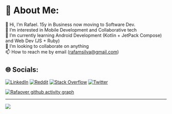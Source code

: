 # 💫 About Me:


👋 Hi, I’m Rafael. 15y in Business now moving to Software Dev.
<br>👀 I’m interested in Mobile Development and Collaborative tech
<br>🌱 I’m currently learning Android Development (Kotlin + JetPack Compose) and Web Dev (JS + Ruby) 
<br>💞️ I’m looking to collaborate on anything
<br>📫 How to reach me by email (rafamsilva@gmail.com)

## 🌐 Socials:
[![LinkedIn](https://img.shields.io/badge/LinkedIn-%230077B5.svg?logo=linkedin&logoColor=white)](https://linkedin.com/in/rafamsilva) [![Reddit](https://img.shields.io/badge/Reddit-%23FF4500.svg?logo=Reddit&logoColor=white)](https://reddit.com/user/rafaover) [![Stack Overflow](https://img.shields.io/badge/-Stackoverflow-FE7A16?logo=stack-overflow&logoColor=white)](https://stackoverflow.com/users/12152180) [![Twitter](https://img.shields.io/badge/Twitter-%231DA1F2.svg?logo=Twitter&logoColor=white)](https://twitter.com/rafamsilva) 

[![Rafaover github activity graph](https://activity-graph.herokuapp.com/graph?username=rafaover&theme=xcode)](https://github.com/ashutosh00710/github-readme-activity-graph)

---
[![](https://visitcount.itsvg.in/api?id=rafaover&icon=5&color=6)](https://visitcount.itsvg.in)

<!-- Proudly created with GPRM ( https://gprm.itsvg.in ) -->
